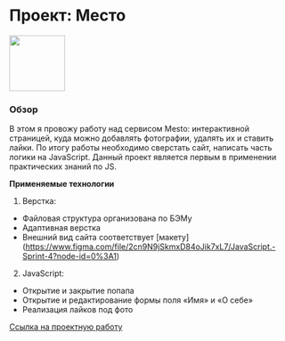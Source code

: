 # Проект: Место

 <img src="https://giphy.com/embed/BRie5xjBZcHhj06NfL" width="100"/>

### Обзор
В этом я провожу работу над сервисом Mesto: интерактивной страницей, куда можно добавлять фотографии, удалять их и ставить лайки.
По итогу работы необходимо сверстать сайт, написать часть логики на JavaScript. Данный проект является первым в применении практических знаний по JS.

**Применяемые технологии**
1. Верстка:
* Файловая структура организована по БЭМу
* Адаптивная верстка
* Внешний вид сайта соответствует [макету] (https://www.figma.com/file/2cn9N9jSkmxD84oJik7xL7/JavaScript.-Sprint-4?node-id=0%3A1)

2. JavaScript:
* Открытие и закрытие попапа
* Открытие и редактирование формы поля «Имя» и «О себе»
* Реализация лайков под фото


 [Ссылка на проектную работу](https://github.com/JuliaKrasnova2008/mesto.git)



